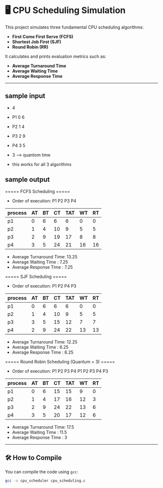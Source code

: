 # 🖥️ CPU Scheduling Simulation

This project simulates three fundamental CPU scheduling algorithms:

- **First Come First Serve (FCFS)**
- **Shortest Job First (SJF)**
- **Round Robin (RR)**

It calculates and prints evaluation metrics such as:

- **Average Turnaround Time**
- **Average Waiting Time**
- **Average Response Time**

---
## sample input
 - 4
 - P1 0 6
 - P2 1 4
 - P3 2 9
 - P4 3 5
 - 3  --> quantom time

 - this works for all 3 algorithms

## sample output
===== FCFS Scheduling =====
- Order of execution: P1 P2 P3 P4

|process       | AT | BT | CT | TAT | WT | RT |
|--------------|----|----|----|-----|----|----|
|   p1         | 0  | 6  | 6  | 6   | 0  | 0  |
|   p2         | 1  | 4  | 10 | 9   | 5  | 5  |
|   p3         | 2  | 9  | 19 | 17  | 8  | 8  |
|   p4         | 3  | 5  | 24 | 21  | 16 | 16 |

- Average Turnaround Time: 13.25
- Average Waiting Time   : 7.25
- Average Response Time  : 7.25


===== SJF Scheduling =====
- Order of execution: P1 P2 P4 P3

|process       | AT | BT | CT | TAT | WT | RT |
|--------------|----|----|----|-----|----|----|
|  p1          | 0  | 6  | 6  | 6   | 0  | 0  |
|  p2          | 1  | 4  | 10 | 9   | 5  | 5  |
|  p3          | 3  | 5  | 15 | 12  | 7  | 7  |
|  p4          | 2  | 9  | 24 | 22  | 13 | 13 |

- Average Turnaround Time: 12.25
- Average Waiting Time   : 6.25
- Average Response Time  : 6.25


===== Round Robin Scheduling (Quantum = 3) =====
- Order of execution: P1 P2 P3 P4 P1 P2 P3 P4 P3

|process       | AT | BT | CT | TAT | WT | RT |
|--------------|----|----|----|-----|----|----|
|  p1          | 0  | 6  | 15 | 15  | 9  | 0  |
|  p2          | 1  | 4  | 17 | 16  | 12 | 3  |
|  p3          | 2  | 9  | 24 | 22  | 13 | 6  |
|  p4          | 3  | 5  | 20 | 17  | 12 | 6  |

- Average Turnaround Time: 17.5
- Average Waiting Time   : 11.5
- Average Response Time  : 3


---

## 🛠️ How to Compile

You can compile the code using `gcc`:

```bash
gcc -o cpu_scheduler cpu_scheduling.c
